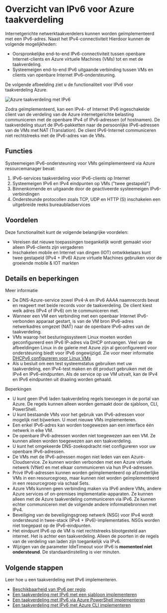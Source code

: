 <properties
    pageTitle="Overzicht van IPv6 voor Azure taakverdeling | Microsoft Azure"
    description="Informatie over IPv6-ondersteuning voor Azure taakverdeling en VMs verdeeld."
    services="load-balancer"
    documentationCenter="na"
    authors="sdwheeler"
    manager="carmonm"
    editor=""
    keywords="IPv6, azure taakverdeling, dubbele stapel, openbare IP-, systeemeigen ipv6, mobile, iot"
/>
<tags
    ms.service="load-balancer"
    ms.devlang="na"
    ms.topic="article"
    ms.tgt_pltfrm="na"
    ms.workload="infrastructure-services"
    ms.date="09/14/2016"
    ms.author="sewhee"
/>

# <a name="overview-of-ipv6-for-azure-load-balancer"></a>Overzicht van IPv6 voor Azure taakverdeling

Internetgerichte netwerktaakverdelers kunnen worden geïmplementeerd met een IPv6-adres. Naast het IPv4-connectiviteit Hierdoor kunnen de volgende mogelijkheden:

* Oorspronkelijke end-to-end IPv6-connectiviteit tussen openbare Internet-clients en Azure virtuele Machines (VMs) tot en met de taakverdeling.
* Systeemeigen end-to-end IPv6 uitgaande verbinding tussen VMs en clients van openbare Internet IPv6-ondersteuning.

De volgende afbeelding ziet u de functionaliteit voor IPv6 voor taakverdeling Azure.

![Azure taakverdeling met IPv6](./media/load-balancer-ipv6-overview/load-balancer-ipv6.png)

Zodra geïmplementeerd, kan een IPv4- of Internet IPv6 ingeschakelde client van de verdeling van de Azure internetgerichte belasting communiceren met de openbare IPv4 of IPv6-adressen (of hostnamen). De taakverdeling stuurt de IPv6-pakketten naar de persoonlijke IPv6-adressen van de VMs met NAT (Translation). De client IPv6-Internet communiceren niet rechtstreeks met de IPv6-adres van de VMs.

## <a name="features"></a>Functies

Systeemeigen IPv6-ondersteuning voor VMs geïmplementeerd via Azure resourcemanager bevat:

1. IPv6-services taakverdeling voor IPv6-clients op Internet
2. Systeemeigen IPv6 en IPv4 eindpunten op VMs ("twee gestapeld")
3. Binnenkomende en uitgaande door de geactiveerde systeemeigen IPv6-verbindingen
4. Ondersteunde protocollen zoals TCP, UDP en HTTP (S) inschakelen een uitgebreide reeks bureaubladservices

## <a name="benefits"></a>Voordelen

Deze functionaliteit kunt de volgende belangrijke voordelen:

* Vereisen dat nieuwe toepassingen toegankelijk wordt gemaakt voor alleen IPv6-clients zijn vergaderen
* Inschakelen mobile en Internet van dingen (IOT) ontwikkelaars kunt twee gestapeld (IPv4 + IPv6) Azure virtuele Machines gebruiken voor de groeiende mobile & IOT markten

## <a name="details-and-limitations"></a>Details en beperkingen

Meer informatie

* De DNS-Azure-service zowel IPv4-A en IPv6 AAAA naamrecords bevat en reageert met beide records voor de taakverdeling. De client kiest welk adres (IPv4 of IPv6) om te communiceren met.
* Wanneer een VM een verbinding met een openbaar Internet IPv6-verbonden apparaat gestart, is van de VM bron IPv6-adres netwerkadres omgezet (NAT) naar de openbare IPv6-adres van de taakverdeling.
* VMs waarop het besturingssysteem Linux moeten worden geconfigureerd een IPv6 IP-adres via DHCP ontvangen. Veel van de afbeeldingen Linux in de galerie met Azure zijn al geconfigureerd voor ondersteuning biedt voor IPv6 ongewijzigd. Zie voor meer informatie [DHCPv6 configureren voor Linux VMs](load-balancer-ipv6-for-linux.md)
* Als u besluit om een test systeemstatus gebruiken met uw taakverdeling, een IPv4-test maken en dit product gebruiken met de IPv4 en IPv6-eindpunten. Als de service op uw VM uitvalt, kan de IPv4 en IPv6 eindpunten uit draaiing worden gehaald.

Beperkingen

* U kunt geen IPv6 laden taakverdeling regels toevoegen in de portal van Azure. De regels kunnen alleen worden gemaakt door de sjabloon, CLI, PowerShell.
* U kunt bestaande VMs voor het gebruik van IPv6-adressen voor mogelijk niet bijwerken. U moet nieuwe VMs implementeren.
* Een enkel IPv6-adres kan worden toegewezen aan een interface één netwerk in elke VM.
* De openbare IPv6-adressen worden niet toegewezen aan een VM. Ze kunnen alleen worden toegewezen aan een taakverdeling.
* U kunt het omgekeerde DNS-zoekopdracht niet configureren voor uw openbare IPv6-adressen.
* De VMs met de IPv6-adressen mogen niet leden van een Azure-Cloudservice. Ze kunnen worden verbonden met een Azure virtuele netwerk (VNet) en met elkaar communiceren via hun IPv4-adressen.
* Privé IPv6-adressen kunnen worden geïmplementeerd op afzonderlijke VMs in een resourcegroep, maar kunnen niet worden geïmplementeerd in een resourcegroep via schaal Sets.
* Azure VMs kunnen geen verbinding maken via IPv6 andere VMs, andere Azure services of on-premises implementatie-apparaten. Ze kunnen alleen met de Azure taakverdeling communiceren via IPv6. Ze kunnen echter communiceren met de volgende andere informatiebronnen met IPv4.
* Beveiliging van de beveiligingsgroep netwerk (NSG) voor IPv4 wordt ondersteund in twee-stack (IPv4 + IPv6)-implementaties. NSGs worden niet toegepast op de IPv6-eindpunten.
* Het eindpunt IPv6 op de VM is niet rechtstreeks blootgesteld aan internet. Het is achter een taakverdeling. Alleen de poorten in de regels van de verdeling van laden zijn toegankelijk via IPv6.
* Wijzigen van de parameter IdleTimeout voor IPv6 is **momenteel niet ondersteund**. De standaardinstelling is vier minuten.

## <a name="next-steps"></a>Volgende stappen

Leer hoe u een taakverdeling met IPv6 implementeren.

* [Beschikbaarheid van IPv6 per regio](https://go.microsoft.com/fwlink/?linkid=828357)
* [Een taakverdeling met IPv6 met een sjabloon implementeren](load-balancer-ipv6-internet-template.md)
* [Een taakverdeling met IPv6 via Azure PowerShell implementeren](load-balancer-ipv6-internet-ps.md)
* [Een taakverdeling met IPv6 met Azure CLI implementeren](load-balancer-ipv6-internet-cli.md)
